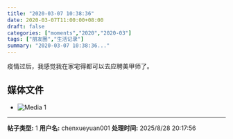 ```yaml
---
title: "2020-03-07 10:38:36"
date: 2020-03-07T11:00:00+08:00
draft: false
categories: ["moments","2020","2020-03"]
tags: ["朋友圈","生活记录"]
summary: "2020-03-07 10:38:36..."
---
```


疫情过后，我感觉我在家宅得都可以去应聘美甲师了。

## 媒体文件

- ![Media 1](/Moments/photos/2020-03-07/202003071038360.jpg)

---

**帖子类型:** 1
**用户名:** chenxueyuan001
**处理时间:** 2025/8/28 20:17:56
